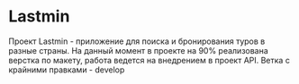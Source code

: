 # Lastmin
Проект Lastmin - приложение для поиска и бронирования туров в разные страны. На данный момент в проекте на 90% реализована верстка по макету, работа ведется на внедрением в проект API. Ветка с крайними правками - develop
